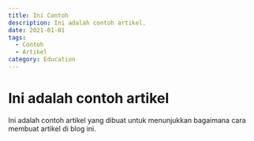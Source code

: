 ```yaml
---
title: Ini Contoh
description: Ini adalah contoh artikel.
date: 2021-01-01
tags:
  - Contoh
  - Artikel
category: Education
---
```


# Ini adalah contoh artikel

Ini adalah contoh artikel yang dibuat untuk menunjukkan bagaimana cara membuat artikel di blog ini.
